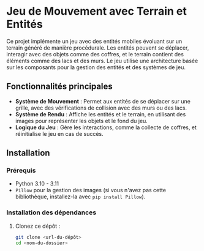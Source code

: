 # Jeu de Mouvement avec Terrain et Entités

Ce projet implémente un jeu avec des entités mobiles évoluant sur un terrain généré de manière procédurale. Les entités peuvent se déplacer, interagir avec des objets comme des coffres, et le terrain contient des éléments comme des lacs et des murs. Le jeu utilise une architecture basée sur les composants pour la gestion des entités et des systèmes de jeu.

## Fonctionnalités principales

- **Système de Mouvement** : Permet aux entités de se déplacer sur une grille, avec des vérifications de collision avec des murs ou des lacs.
- **Système de Rendu** : Affiche les entités et le terrain, en utilisant des images pour représenter les objets et le fond du jeu.
- **Logique du Jeu** : Gère les interactions, comme la collecte de coffres, et réinitialise le jeu en cas de succès.

## Installation

### Prérequis

- Python 3.10 - 3.11
- `Pillow` pour la gestion des images (si vous n'avez pas cette bibliothèque, installez-la avec `pip install Pillow`).

### Installation des dépendances

1. Clonez ce dépôt :

   ```bash
   git clone <url-du-dépôt>
   cd <nom-du-dossier>
